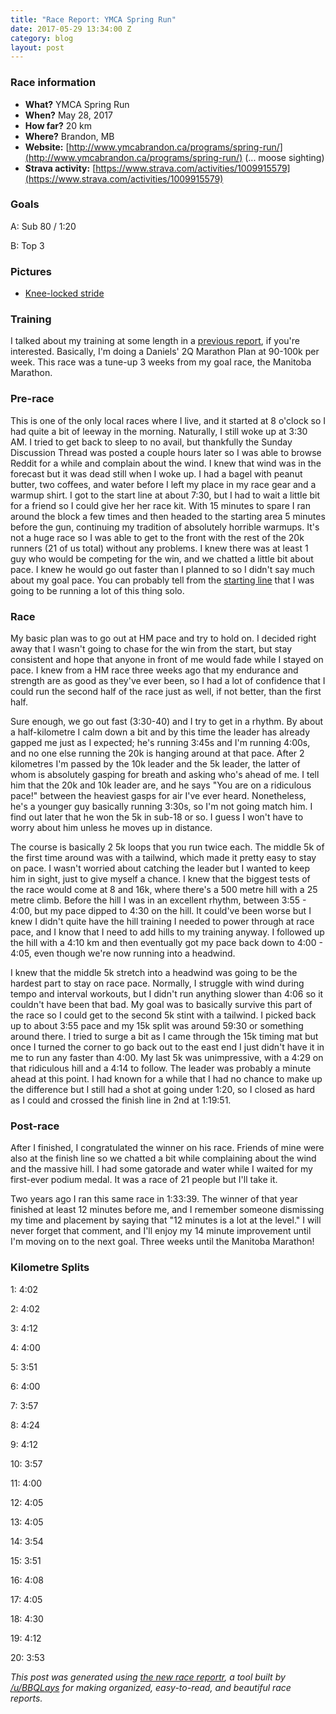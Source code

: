 ```yaml
---
title: "Race Report: YMCA Spring Run"
date: 2017-05-29 13:34:00 Z
category: blog
layout: post
---
```


### Race information
* **What?** YMCA Spring Run
* **When?** May 28, 2017
* **How far?** 20 km
* **Where?** Brandon, MB
* **Website:** [http://www.ymcabrandon.ca/programs/spring-run/](http://www.ymcabrandon.ca/programs/spring-run/) (... moose sighting)
* **Strava activity:** [https://www.strava.com/activities/1009915579](https://www.strava.com/activities/1009915579)

### Goals
A: Sub 80 / 1:20

B: Top 3

### Pictures
* [Knee-locked stride](https://trent-gill.github.io/images/YMCA20k.png)

### Training
I talked about my training at some length in a [previous report](https://www.reddit.com/r/AdvancedRunning/comments/6a0iyx/race_report_winnipeg_police_service_halfmarathon/), if you're interested. Basically, I'm doing a Daniels' 2Q Marathon Plan at 90-100k per week. This race was a tune-up 3 weeks from my goal race, the Manitoba Marathon.

### Pre-race
This is one of the only local races where I live, and it started at 8 o'clock so I had quite a bit of leeway in the morning. Naturally, I still woke up at 3:30 AM. I tried to get back to sleep to no avail, but thankfully the Sunday Discussion Thread was posted a couple hours later so I was able to browse Reddit for a while and complain about the wind. I knew that wind was in the forecast but it was dead still when I woke up. I had a bagel with peanut butter, two coffees, and water before I left my place in my race gear and a warmup shirt. I got to the start line at about 7:30, but I had to wait a little bit for a friend so I could give her her race kit. With 15 minutes to spare I ran around the block a few times and then headed to the starting area 5 minutes before the gun, continuing my tradition of absolutely horrible warmups. It's not a huge race so I was able to get to the front with the rest of the 20k runners (21 of us total) without any problems. I knew there was at least 1 guy who would be competing for the win, and we chatted a little bit about pace. I knew he would go out faster than I planned to so I didn't say much about my goal pace. You can probably tell from the [starting line](http://www.ymcabrandon.ca/wp-content/uploads/2015/02/Start-line-2017-1024x665.gif) that I was going to be running a lot of this thing solo.

### Race
My basic plan was to go out at HM pace and try to hold on. I decided right away that I wasn't going to chase for the win from the start, but stay consistent and hope that anyone in front of me would fade while I stayed on pace. I knew from a HM race three weeks ago that my endurance and strength are as good as they've ever been, so I had a lot of confidence that I could run the second half of the race just as well, if not better, than the first half.

Sure enough, we go out fast (3:30-40) and I try to get in a rhythm. By about a half-kilometre I calm down a bit and by this time the leader has already gapped me just as I expected; he's running 3:45s and I'm running 4:00s, and no one else running the 20k is hanging around at that pace. After 2 kilometres I'm passed by the 10k leader and the 5k leader, the latter of whom is absolutely gasping for breath and asking who's ahead of me. I tell him that the 20k and 10k leader are, and he says "You are on a ridiculous pace!" between the heaviest gasps for air I've ever heard. Nonetheless, he's a younger guy basically running 3:30s, so I'm not going match him. I find out later that he won the 5k in sub-18 or so. I guess I won't have to worry about him unless he moves up in distance.

The course is basically 2 5k loops that you run twice each. The middle 5k of the first time around was with a tailwind, which made it pretty easy to stay on pace. I wasn't worried about catching the leader but I wanted to keep him in sight, just to give myself a chance. I knew that the biggest tests of the race would come at 8 and 16k, where there's a 500 metre hill with a 25 metre climb. Before the hill I was in an excellent rhythm, between 3:55 - 4:00, but my pace dipped to 4:30 on the hill. It could've been worse but I knew I didn't quite have the hill training I needed to power through at race pace, and I know that I need to add hills to my training anyway. I followed up the hill with a 4:10 km and then eventually got my pace back down to 4:00 - 4:05, even though we're now running into a headwind.

I knew that the middle 5k stretch into a headwind was going to be the hardest part to stay on race pace. Normally, I struggle with wind during tempo and interval workouts, but I didn't run anything slower than 4:06 so it couldn't have been that bad. My goal was to basically survive this part of the race so I could get to the second 5k stint with a tailwind. I picked back up to about 3:55 pace and my 15k split was around 59:30 or something around there. I tried to surge a bit as I came through the 15k timing mat but once I turned the corner to go back out to the east end I just didn't have it in me to run any faster than 4:00. My last 5k was unimpressive, with a 4:29 on that ridiculous hill and a 4:14 to follow. The leader was probably a minute ahead at this point. I had known for a while that I had no chance to make up the difference but I still had a shot at going under 1:20, so I closed as hard as I could and crossed the finish line in 2nd at 1:19:51.

### Post-race
After I finished, I congratulated the winner on his race. Friends of mine were also at the finish line so we chatted a bit while complaining about the wind and the massive hill. I had some gatorade and water while I waited for my first-ever podium medal. It was a race of 21 people but I'll take it.

Two years ago I ran this same race in 1:33:39. The winner of that year finished at least 12 minutes before me, and I remember someone dismissing my time and placement by saying that "12 minutes is a lot at the level." I will never forget that comment, and I'll enjoy my 14 minute improvement until I'm moving on to the next goal. Three weeks until the Manitoba Marathon!

### Kilometre Splits

1: 4:02 

2: 4:02 

3: 4:12 

4: 4:00 

5: 3:51 

6: 4:00 

7: 3:57 

8: 4:24 

9: 4:12 

10: 3:57 

11: 4:00 

12: 4:05 

13: 4:05 

14: 3:54 

15: 3:51 

16: 4:08 

17: 4:05 

18: 4:30 

19: 4:12 

20: 3:53 

*This post was generated using [the new race reportr](https://martellaj.github.io/race-reportr/), a tool built by [/u/BBQLays](https://www.reddit.com/u/bbqlays) for making organized, easy-to-read, and beautiful race reports.*
